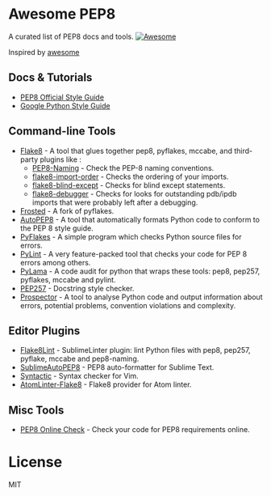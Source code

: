 # Awesome PEP8
A curated list of PEP8 docs and tools.
[![Awesome](https://cdn.rawgit.com/sindresorhus/awesome/d7305f38d29fed78fa85652e3a63e154dd8e8829/media/badge.svg)](https://github.com/sindresorhus/awesome)

Inspired by [awesome](https://github.com/sindresorhus/awesome)

## Docs & Tutorials
- [PEP8 Official Style Guide](https://www.python.org/dev/peps/pep-0008/)
- [Google Python Style Guide](https://google.github.io/styleguide/pyguide.html)

## Command-line Tools
- [Flake8](https://gitlab.com/pycqa/flake8) - A tool that glues together pep8, pyflakes, mccabe, and third-party plugins like : 
  - [PEP8-Naming](https://github.com/flintwork/pep8-naming) - Check the PEP-8 naming conventions.
  - [flake8-import-order](https://github.com/public/flake8-import-order) -  Checks the ordering of your imports.
  - [flake8-blind-except](https://github.com/elijahandrews/flake8-blind-except) - Checks for blind except statements.
  - [flake8-debugger](https://github.com/JBKahn/flake8-debugger) - Checks for looks for outstanding pdb/ipdb imports that were probably left after a debugging.
- [Frosted](https://github.com/timothycrosley/frosted) -  A fork of pyflakes.
- [AutoPEP8](https://github.com/hhatto/autopep8) - A tool that automatically formats Python code to conform to the PEP 8 style guide.
- [PyFlakes](https://github.com/pyflakes/pyflakes) - A simple program which checks Python source files for errors.
- [PyLint](http://www.pylint.org/) - A very feature-packed tool that checks your code for PEP 8 errors among others.
- [PyLama](https://github.com/klen/pylama) - A code audit for python that wraps these tools: pep8, pep257, pyflakes, mccabe and pylint.
- [PEP257](https://github.com/GreenSteam/pep257) - Docstring style checker.
- [Prospector](https://github.com/landscapeio/prospector) - A tool to analyse Python code and output information about errors, potential problems, convention violations and complexity.

## Editor Plugins
- [Flake8Lint](https://github.com/dreadatour/Flake8Lint) - SublimeLinter plugin: lint Python files with pep8, pep257, pyflake, mccabe and pep8-naming.
- [SublimeAutoPEP8](https://github.com/wistful/SublimeAutoPEP8) - PEP8 auto-formatter for Sublime Text.
- [Syntactic](https://github.com/scrooloose/syntastic) - Syntax checker for Vim.
- [AtomLinter-Flake8](https://github.com/AtomLinter/linter-flake8) - Flake8 provider for Atom linter.

## Misc Tools
- [PEP8 Online Check](http://pep8online.com) - Check your code for PEP8 requirements online.

# License
MIT

